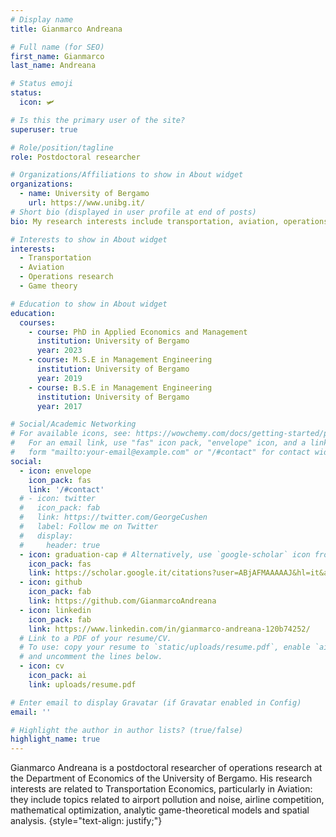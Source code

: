 ```yaml
---
# Display name
title: Gianmarco Andreana

# Full name (for SEO)
first_name: Gianmarco
last_name: Andreana

# Status emoji
status:
  icon: 🛩️

# Is this the primary user of the site?
superuser: true

# Role/position/tagline
role: Postdoctoral researcher

# Organizations/Affiliations to show in About widget
organizations:
  - name: University of Bergamo
    url: https://www.unibg.it/
# Short bio (displayed in user profile at end of posts)
bio: My research interests include transportation, aviation, operations research and game theory.

# Interests to show in About widget
interests:
  - Transportation
  - Aviation
  - Operations research
  - Game theory

# Education to show in About widget
education:
  courses:
    - course: PhD in Applied Economics and Management
      institution: University of Bergamo
      year: 2023
    - course: M.S.E in Management Engineering
      institution: University of Bergamo
      year: 2019
    - course: B.S.E in Management Engineering
      institution: University of Bergamo
      year: 2017

# Social/Academic Networking
# For available icons, see: https://wowchemy.com/docs/getting-started/page-builder/#icons
#   For an email link, use "fas" icon pack, "envelope" icon, and a link in the
#   form "mailto:your-email@example.com" or "/#contact" for contact widget.
social:
  - icon: envelope
    icon_pack: fas
    link: '/#contact'
  # - icon: twitter
  #   icon_pack: fab
  #   link: https://twitter.com/GeorgeCushen
  #   label: Follow me on Twitter
  #   display:
  #     header: true
  - icon: graduation-cap # Alternatively, use `google-scholar` icon from `ai` icon pack
    icon_pack: fas
    link: https://scholar.google.it/citations?user=ABjAFMAAAAAJ&hl=it&authuser=1
  - icon: github
    icon_pack: fab
    link: https://github.com/GianmarcoAndreana
  - icon: linkedin
    icon_pack: fab
    link: https://www.linkedin.com/in/gianmarco-andreana-120b74252/
  # Link to a PDF of your resume/CV.
  # To use: copy your resume to `static/uploads/resume.pdf`, enable `ai` icons in `params.yaml`,
  # and uncomment the lines below.
  - icon: cv
    icon_pack: ai
    link: uploads/resume.pdf

# Enter email to display Gravatar (if Gravatar enabled in Config)
email: ''

# Highlight the author in author lists? (true/false)
highlight_name: true
---
```


Gianmarco Andreana is a postdoctoral researcher of operations research at the Department of Economics of the University of Bergamo. His research interests are related to Transportation Economics, particularly in Aviation: they include topics related to airport pollution and noise, airline competition, mathematical optimization, analytic game-theoretical models and spatial analysis.
{style="text-align: justify;"}

